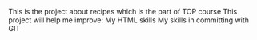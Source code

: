 This is the project about recipes which is the part of TOP course
This project will help me improve:
    My HTML skills
    My skills in committing with GIT